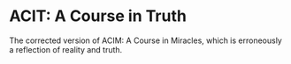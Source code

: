 # ACIT: A Course in Truth
The corrected version of ACIM: A Course in Miracles, which is erroneously a reflection of reality and truth.
